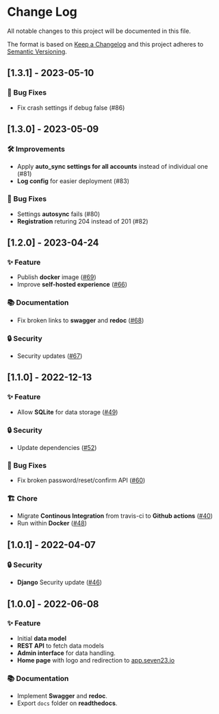 # Change Log

All notable changes to this project will be documented in this file.
 
The format is based on [Keep a Changelog](http://keepachangelog.com/)
and this project adheres to [Semantic Versioning](http://semver.org/).
 
 <!---
## [Unreleased] - yyyy-mm-dd

### ✨ Feature – for new features
### 🛠 Improvements – for general improvements
### 🚨 Changed – for changes in existing functionality
### ⚠️ Deprecated – for soon-to-be removed features
### 📚 Documentation – for documentation update
### 🗑 Removed – for removed features
### 🐛 Bug Fixes – for any bug fixes
### 🔒 Security – in case of vulnerabilities
### 🏗 Chore – for tidying code

See for sample https://raw.githubusercontent.com/favoloso/conventional-changelog-emoji/master/CHANGELOG.md
-->

## [1.3.1] - 2023-05-10
### 🐛 Bug Fixes
- Fix crash settings if debug false (#86)

## [1.3.0] - 2023-05-09
### 🛠 Improvements
- Apply **auto_sync settings for all accounts** instead of individual one (#81)
- **Log config** for easier deployment (#83)
### 🐛 Bug Fixes
- Settings **autosync** fails (#80)
- **Registration**  returing 204 instead of 201 (#82)

## [1.2.0] - 2023-04-24
### ✨ Feature
- Publish **docker** image ([#69](https://github.com/sebastienbarbier/seven23_server/issues/69))
- Improve **self-hosted experience** ([#66](https://github.com/sebastienbarbier/seven23_server/issues/66))
### 📚 Documentation
- Fix broken links to **swagger** and **redoc** ([#68](https://github.com/sebastienbarbier/seven23_server/issues/68))
### 🔒 Security
- Security updates ([#67](https://github.com/sebastienbarbier/seven23_server/issues/67))

## [1.1.0] - 2022-12-13
### ✨ Feature
- Allow **SQLite** for data storage ([#49](https://github.com/sebastienbarbier/seven23_server/issues/49))
### 🔒 Security
- Update dependencies ([#52](https://github.com/sebastienbarbier/seven23_server/issues/52))
### 🐛 Bug Fixes
- Fix broken password/reset/confirm API ([#60](https://github.com/sebastienbarbier/seven23_server/issues/60))
### 🏗 Chore
- Migrate **Continous Integration** from travis-ci to **Github actions** ([#40](https://github.com/sebastienbarbier/seven23_server/issues/40))
- Run within **Docker** ([#48](https://github.com/sebastienbarbier/seven23_server/issues/48))

## [1.0.1] - 2022-04-07
### 🔒 Security
- **Django** Security update ([#46](https://github.com/sebastienbarbier/seven23_server/issues/46))

## [1.0.0] - 2022-06-08
### ✨ Feature
- Initial **data model**
- **REST API** to fetch data models
- **Admin interface** for data handling.
- **Home page** with logo and redirection to [app.seven23.io](https://app.seven23.io)
### 📚 Documentation
- Implement **Swagger** and **redoc**.
- Export `docs` folder on **readthedocs**.
